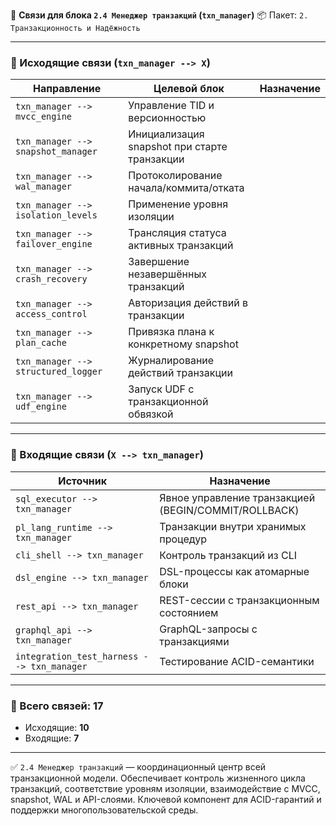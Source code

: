 🔗 **Связи для блока `2.4 Менеджер транзакций` (`txn_manager`)**
📦 Пакет: `2. Транзакционность и Надёжность`

---

### 🔻 Исходящие связи (`txn_manager --> X`)

| Направление                         | Целевой блок                                 | Назначение |
| ----------------------------------- | -------------------------------------------- | ---------- |
| `txn_manager --> mvcc_engine`       | Управление TID и версионностью               |            |
| `txn_manager --> snapshot_manager`  | Инициализация snapshot при старте транзакции |            |
| `txn_manager --> wal_manager`       | Протоколирование начала/коммита/отката       |            |
| `txn_manager --> isolation_levels`  | Применение уровня изоляции                   |            |
| `txn_manager --> failover_engine`   | Трансляция статуса активных транзакций       |            |
| `txn_manager --> crash_recovery`    | Завершение незавершённых транзакций          |            |
| `txn_manager --> access_control`    | Авторизация действий в транзакции            |            |
| `txn_manager --> plan_cache`        | Привязка плана к конкретному snapshot        |            |
| `txn_manager --> structured_logger` | Журналирование действий транзакции           |            |
| `txn_manager --> udf_engine`        | Запуск UDF с транзакционной обвязкой         |            |

---

### 🔺 Входящие связи (`X --> txn_manager`)

| Источник                                   | Назначение                                           |
| ------------------------------------------ | ---------------------------------------------------- |
| `sql_executor --> txn_manager`             | Явное управление транзакцией (BEGIN/COMMIT/ROLLBACK) |
| `pl_lang_runtime --> txn_manager`          | Транзакции внутри хранимых процедур                  |
| `cli_shell --> txn_manager`                | Контроль транзакций из CLI                           |
| `dsl_engine --> txn_manager`               | DSL-процессы как атомарные блоки                     |
| `rest_api --> txn_manager`                 | REST-сессии с транзакционным состоянием              |
| `graphql_api --> txn_manager`              | GraphQL-запросы с транзакциями                       |
| `integration_test_harness --> txn_manager` | Тестирование ACID-семантики                          |

---

### 🧩 Всего связей: **17**

* Исходящие: **10**
* Входящие: **7**

---

✅ `2.4 Менеджер транзакций` — координационный центр всей транзакционной модели.
Обеспечивает контроль жизненного цикла транзакций, соответствие уровням изоляции, взаимодействие с MVCC, snapshot, WAL и API-слоями.
Ключевой компонент для ACID-гарантий и поддержки многопользовательской среды.
